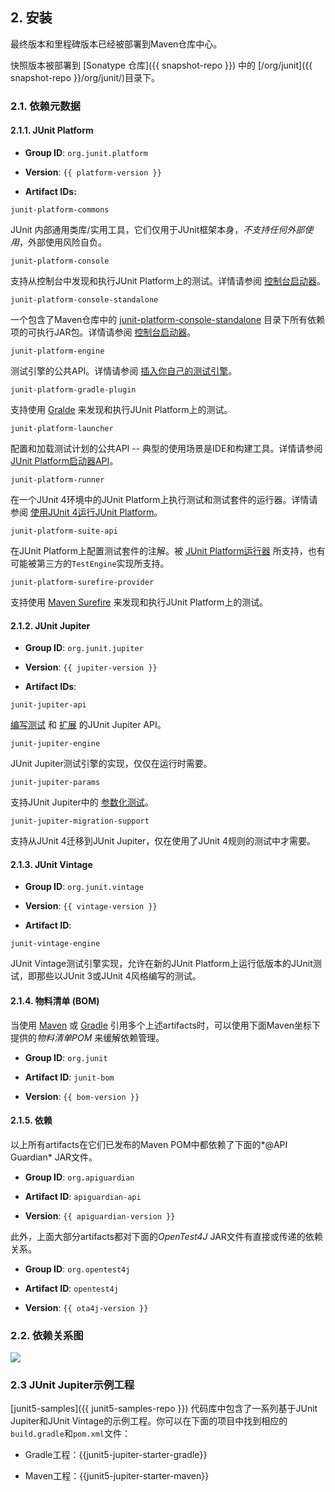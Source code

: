 ## 2. 安装
最终版本和里程碑版本已经被部署到Maven仓库中心。

快照版本被部署到 [Sonatype 仓库]({{ snapshot-repo }}) 中的 [/org/junit]({{ snapshot-repo }}/org/junit/)目录下。

### 2.1. 依赖元数据

#### 2.1.1. JUnit Platform

* **Group ID**: `org.junit.platform`

* **Version**: `{{ platform-version }}`

* **Artifact IDs:**

`junit-platform-commons`  

JUnit 内部通用类库/实用工具，它们仅用于JUnit框架本身，*不支持任何外部使用*，外部使用风险自负。

`junit-platform-console`  

支持从控制台中发现和执行JUnit Platform上的测试。详情请参阅 [控制台启动器](#43-控制台启动器)。
	

`junit-platform-console-standalone`  

一个包含了Maven仓库中的 [junit-platform-console-standalone](https://repo1.maven.org/maven2/org/junit/platform/junit-platform-console-standalone) 目录下所有依赖项的可执行JAR包。详情请参阅 [控制台启动器](#43-控制台启动器)。


`junit-platform-engine`  	

测试引擎的公共API。详情请参阅 [插入你自己的测试引擎](#713-插入你自己的测试引擎)。


`junit-platform-gradle-plugin`  	

支持使用 [Gralde](#421-gradle) 来发现和执行JUnit Platform上的测试。


`junit-platform-launcher`	

配置和加载测试计划的公共API -- 典型的使用场景是IDE和构建工具。详情请参阅 [JUnit Platform启动器API](#71-junit-platform启动器api)。


`junit-platform-runner`

在一个JUnit 4环境中的JUnit Platform上执行测试和测试套件的运行器。详情请参阅 [使用JUnit 4运行JUnit Platform](#44-使用junit-4运行junit-platform)。
   
   
`junit-platform-suite-api`
	
在JUnit Platform上配置测试套件的注解。被 [JUnit Platform运行器](#44-使用junit-4运行junit-platform) 所支持，也有可能被第三方的`TestEngine`实现所支持。 


`junit-platform-surefire-provider`

支持使用 [Maven Surefire](#422-maven) 来发现和执行JUnit Platform上的测试。


#### 2.1.2. JUnit Jupiter
* **Group ID**: `org.junit.jupiter`

* **Version**: `{{ jupiter-version }}`

* **Artifact IDs**:

`junit-jupiter-api`

[编写测试](#3-编写测试) 和 [扩展](#5-扩展模型) 的JUnit Jupiter API。


`junit-jupiter-engine`

JUnit Jupiter测试引擎的实现，仅仅在运行时需要。


`junit-jupiter-params`

支持JUnit Jupiter中的 [参数化测试](#313-参数化测试)。


`junit-jupiter-migration-support`

支持从JUnit 4迁移到JUnit Jupiter，仅在使用了JUnit 4规则的测试中才需要。


#### 2.1.3. JUnit Vintage

* **Group ID**: `org.junit.vintage`

* **Version**: `{{ vintage-version }}`

* **Artifact ID**:

`junit-vintage-engine`

JUnit Vintage测试引擎实现，允许在新的JUnit Platform上运行低版本的JUnit测试，即那些以JUnit 3或JUnit 4风格编写的测试。


#### 2.1.4. 物料清单 (BOM)
当使用 [Maven](https://maven.apache.org/guides/introduction/introduction-to-dependency-mechanism.html#Importing_Dependencies) 或 [Gradle](https://docs.gradle.org/5.2.0/userguide/managing_transitive_dependencies.html#sec:bom_import) 引用多个上述artifacts时，可以使用下面Maven坐标下提供的*物料清单POM* 来缓解依赖管理。

* **Group ID**: `org.junit`

* **Artifact ID**: `junit-bom`

* **Version**: `{{ bom-version }}`

#### 2.1.5. 依赖
以上所有artifacts在它们已发布的Maven POM中都依赖了下面的*@API Guardian* JAR文件。

* **Group ID**: `org.apiguardian`

* **Artifact ID**: `apiguardian-api`

* **Version**: `{{ apiguardian-version }}`

此外，上面大部分artifacts都对下面的*OpenTest4J* JAR文件有直接或传递的依赖关系。

* **Group ID**: `org.opentest4j`

* **Artifact ID**: `opentest4j`

* **Version**: `{{ ota4j-version }}`


### 2.2. 依赖关系图

![](https://junit.org/junit5/docs/5.2.0/user-guide/images/component-diagram.svg)


### 2.3 JUnit Jupiter示例工程
[junit5-samples]({{ junit5-samples-repo }}) 代码库中包含了一系列基于JUnit Jupiter和JUnit Vintage的示例工程。你可以在下面的项目中找到相应的`build.gradle`和`pom.xml`文件：

- Gradle工程：{{junit5-jupiter-starter-gradle}}

- Maven工程：{{junit5-jupiter-starter-maven}}
